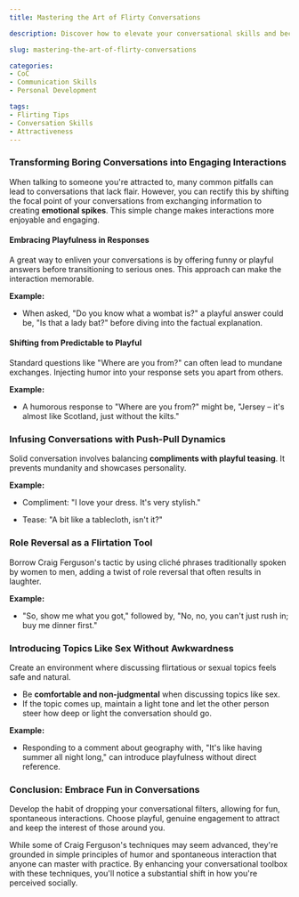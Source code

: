 ```yaml
---
title: Mastering the Art of Flirty Conversations

description: Discover how to elevate your conversational skills and become more attractive by avoiding common mistakes during interactions.

slug: mastering-the-art-of-flirty-conversations

categories:
- CoC
- Communication Skills
- Personal Development

tags:
- Flirting Tips
- Conversation Skills 
- Attractiveness 
---
```


### Transforming Boring Conversations into Engaging Interactions

When talking to someone you're attracted to, many common pitfalls can lead to conversations that lack flair. However, you can rectify this by shifting the focal point of your conversations from exchanging information to creating **emotional spikes**. This simple change makes interactions more enjoyable and engaging.

#### Embracing Playfulness in Responses

A great way to enliven your conversations is by offering funny or playful answers before transitioning to serious ones. This approach can make the interaction memorable.

**Example:**

- When asked, "Do you know what a wombat is?" a playful answer could be, "Is that a lady bat?" before diving into the factual explanation.

#### Shifting from Predictable to Playful

Standard questions like "Where are you from?" can often lead to mundane exchanges. Injecting humor into your response sets you apart from others.

**Example:**

- A humorous response to "Where are you from?" might be, "Jersey – it's almost like Scotland, just without the kilts."

### Infusing Conversations with Push-Pull Dynamics

Solid conversation involves balancing **compliments with playful teasing**. It prevents mundanity and showcases personality.

**Example:**

- Compliment: "I love your dress. It's very stylish."  
  
- Tease: "A bit like a tablecloth, isn't it?"

### Role Reversal as a Flirtation Tool

Borrow Craig Ferguson's tactic by using cliché phrases traditionally spoken by women to men, adding a twist of role reversal that often results in laughter.

**Example:**

- "So, show me what you got," followed by, "No, no, you can't just rush in; buy me dinner first."

### Introducing Topics Like Sex Without Awkwardness

Create an environment where discussing flirtatious or sexual topics feels safe and natural.

- Be **comfortable and non-judgmental** when discussing topics like sex.
- If the topic comes up, maintain a light tone and let the other person steer how deep or light the conversation should go.

**Example:**

- Responding to a comment about geography with, "It's like having summer all night long," can introduce playfulness without direct reference.

### Conclusion: Embrace Fun in Conversations

Develop the habit of dropping your conversational filters, allowing for fun, spontaneous interactions. Choose playful, genuine engagement to attract and keep the interest of those around you.

While some of Craig Ferguson's techniques may seem advanced, they're grounded in simple principles of humor and spontaneous interaction that anyone can master with practice. By enhancing your conversational toolbox with these techniques, you'll notice a substantial shift in how you're perceived socially.
